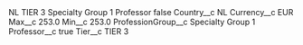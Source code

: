<?xml version="1.0" encoding="UTF-8"?>
<CustomMetadata xmlns="http://soap.sforce.com/2006/04/metadata" xmlns:xsi="http://www.w3.org/2001/XMLSchema-instance" xmlns:xsd="http://www.w3.org/2001/XMLSchema">
    <label>NL TIER 3 Specialty Group 1 Professor</label>
    <protected>false</protected>
    <values>
        <field>Country__c</field>
        <value xsi:type="xsd:string">NL</value>
    </values>
    <values>
        <field>Currency__c</field>
        <value xsi:type="xsd:string">EUR</value>
    </values>
    <values>
        <field>Max__c</field>
        <value xsi:type="xsd:double">253.0</value>
    </values>
    <values>
        <field>Min__c</field>
        <value xsi:type="xsd:double">253.0</value>
    </values>
    <values>
        <field>ProfessionGroup__c</field>
        <value xsi:type="xsd:string">Specialty Group 1</value>
    </values>
    <values>
        <field>Professor__c</field>
        <value xsi:type="xsd:boolean">true</value>
    </values>
    <values>
        <field>Tier__c</field>
        <value xsi:type="xsd:string">TIER 3</value>
    </values>
</CustomMetadata>
